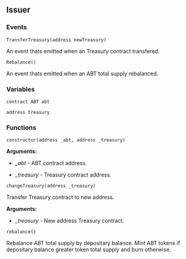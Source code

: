 ## Issuer





### Events
```solidity
TransferTreasury(address newTreasury)
```

An event thats emitted when an Treasury contract transfered.



```solidity
Rebalance()
```

An event thats emitted when an ABT total supply rebalanced.




### Variables
```solidity
contract ABT abt
```

```solidity
address treasury
```


### Functions
```solidity
constructor(address _abt, address _treasury)
```





**Arguments:**
- *_abt* - ABT contract address.

- *_treasury* - Treasury contract address.

```solidity
changeTreasury(address _treasury)
```

Transfer Treasury contract to new address.




**Arguments:**
- *_treasury* - New address Treasury contract.

```solidity
rebalance()
```

Rebalance ABT total supply by depositary balance. Mint ABT tokens if depositary balance greater token total supply and burn otherwise.



